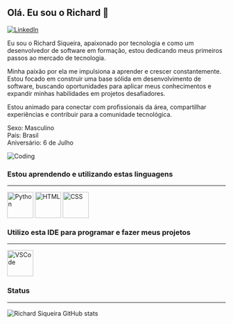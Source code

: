 ## Olá. Eu sou o Richard 👋

[![LinkedIn](https://img.shields.io/badge/LinkedIn-0077B5?style=for-the-badge&logo=linkedin&logoColor=white)](https://www.linkedin.com/in/richard-silva-siqueira/)

Eu sou o Richard Siqueira, apaixonado por tecnologia e como um desenvolvedor de software em formação, estou dedicando meus primeiros passos ao mercado de tecnologia.

Minha paixão por ela me impulsiona a aprender e crescer constantemente. Estou focado em construir uma base sólida em desenvolvimento de software, buscando oportunidades para aplicar meus conhecimentos e expandir minhas habilidades em projetos desafiadores.

Estou animado para conectar com profissionais da área, compartilhar experiências e contribuir para a comunidade tecnológica.

Sexo: Masculino<br>
País: Brasil<br>
Aniversário: 6 de Julho<br>

<div>
    <img alt=Coding src=https://i.makeagif.com/media/3-30-2024/DRr2nj.gif>
</div>

### Estou aprendendo e utilizando estas linguagens

<div style="display: inline_block"><hr>
    <img height=60px align="center" alt=Python src=https://raw.githubusercontent.com/bablubambal/All_logo_and_pictures/1ac69ce5fbc389725f16f989fa53c62d6e1b4883/programming%20languages/python.svg>
    <img height=60px align="center" alt=HTML src=https://raw.githubusercontent.com/bablubambal/All_logo_and_pictures/1ac69ce5fbc389725f16f989fa53c62d6e1b4883/social%20icons/html5.svg>
    <img height=60px align="center" alt=CSS src=https://raw.githubusercontent.com/bablubambal/All_logo_and_pictures/1ac69ce5fbc389725f16f989fa53c62d6e1b4883/social%20icons/css3.svg>
</div>

### Utilizo esta IDE para programar e fazer meus projetos

<div style="display: inline_block"><hr>
    <img height=60px align="center" alt=VSCode src=https://raw.githubusercontent.com/bablubambal/All_logo_and_pictures/62487087dc4f4f5efee637addbc67a16dd374bf6/text%20editors/vscode.svg>
</div>

### Status<hr>
![Richard Siqueira GitHub stats](https://github-readme-stats.vercel.app/api?username=RichardSiqueira06&show_icons=true&theme=tokyonight)
